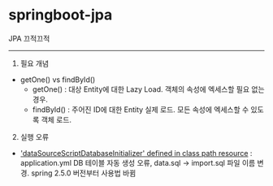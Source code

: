 # springboot-jpa
JPA 끄적끄적

---
1. 필요 개념
* getOne() vs findById()
  * getOne() : 대상 Entity에 대한 Lazy Load. 객체의 속성에 엑세스할 필요 없는 경우.
  * findById() : 주어진 ID에 대한 Entity 실제 로드. 모든 속성에 엑세스할 수 있도록 객체 로드.

2. 실행 오류
* ['dataSourceScriptDatabaseInitializer' defined in class path resource](https://www.inflearn.com/questions/224708)
 : application.yml DB 테이블 자동 생성 오류, data.sql -> import.sql 파일 이름 변경. spring 2.5.0 버전부터 사용법 바뀜